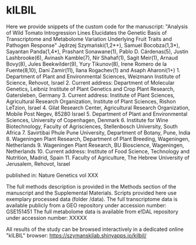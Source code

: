 # kILBIL

Here we provide snippets of the custom code for the manuscript:
"Analysis of Wild Tomato Introgression Lines Elucidates the Genetic Basis of Transcriptome and Metabolome Variation Underlying Fruit Traits and Pathogen Response"
Jędrzej Szymański(1,2*+), Samuel Bocobza(1,3*), Sayantan Panda(1,4*), Prashant Sonawane(1), Pablo D. Cárdenas(5), Justin Lashbrooke(6), Avinash Kamble(7), Nir Shahaf(1), Sagit Meir(1), Arnaud Bovy(8), Jules Beekwilder(9), Yury Tikunov(8), Irene Romero de la Fuente(8,10), Dani Zamir(11), Ilana Rogachev(1) and Asaph Aharoni(1+)
    1. Department of Plant and Environmental Sciences, Weizmann Institute of Science, Rehovot, Israel
    2. Current address: Department of Molecular Genetics, Leibniz Institute of Plant Genetics and Crop Plant Research, Gatersleben, Germany
    3. Current address: Institute of Plant Sciences, Agricultural Research Organization, Institute of Plant Sciences, Rishon LeTzion, Israel
    4. Gilat Research Center, Agricultural Research Organization, Mobile Post Negev, 85280 Israel
    5. Department of Plant and Environmental Sciences, University of Copenhagen, Denmark
    6. Institute for Wine Biotechnology, Faculty of Agrisciences, Stellenbosch University, South Africa
    7. Savirtibai Phule Pune University, Department of Botany, Pune, India
    8. Wageningen Plant Research, Department of Plant Breeding, Wageningen, Netherlands
    9. Wageningen Plant Research, BU Bioscience, Wageningen, Netherlands
    10. Current address: Institute of Food Science, Technology and Nutrition, Madrid, Spain
    11. Faculty of Agriculture, The Hebrew University of Jerusalem, Rehovot, Israel

published in: Nature Genetics vol XXX

The full methods description is provided in the Methods section of the manuscript and the Supplemental Materials. 
Scripts provided here use exemplary processed data (folder /data).
The full transcriptome data is available publicly from a GEO repository under accession number: GSE151451
The full metabolome data is available from e!DAL repository under accession number: XXXXX

All results of the study can be browsed interactively in a dedicated online "kILBIL" browser: https://szymanskilab.shinyapps.io/kilbil/


